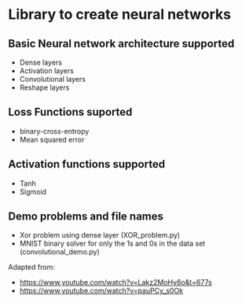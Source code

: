 # Library to create neural networks


## Basic Neural network architecture supported
- Dense layers
- Activation layers
- Convolutional layers
- Reshape layers

## Loss Functions suported
- binary-cross-entropy
- Mean squared error

## Activation functions supported
- Tanh
- Sigmoid

## Demo problems and file names
- Xor problem using dense layer (XOR_problem.py)
- MNIST binary solver for only the 1s and 0s in the data set (convolutional_demo.py)

Adapted from:
- https://www.youtube.com/watch?v=Lakz2MoHy6o&t=677s
- https://www.youtube.com/watch?v=pauPCy_s0Ok
